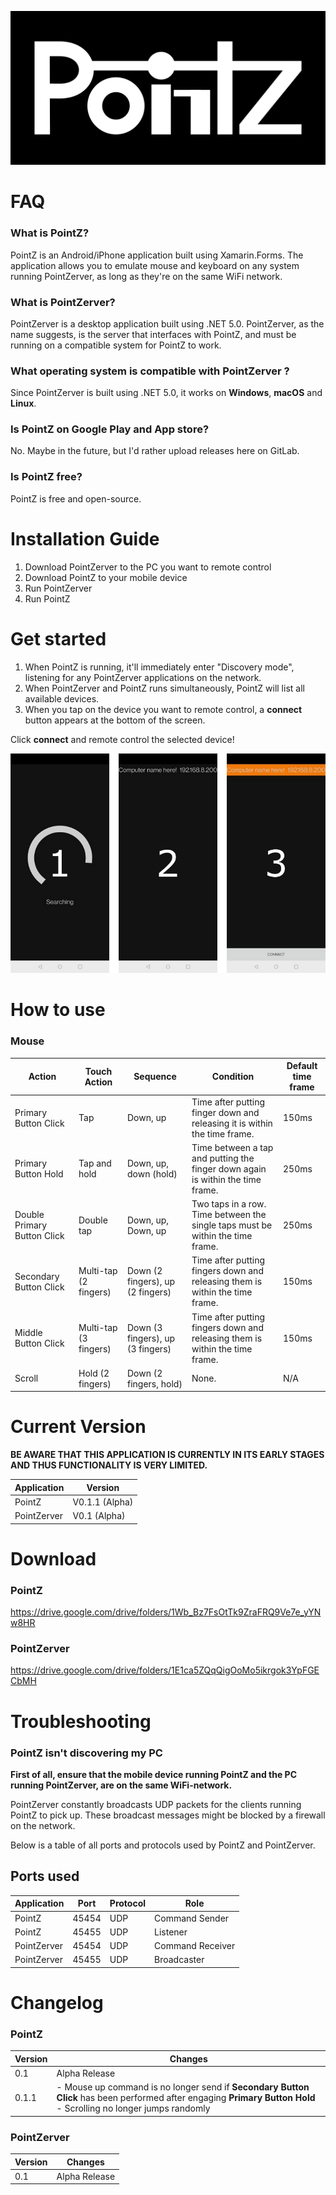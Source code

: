 ![](Graphic/Logo/pz_banner.png)

# FAQ

### What is PointZ?

PointZ is an Android/iPhone application built using Xamarin.Forms. The application allows you to emulate mouse and keyboard on any system running PointZerver, as long as they're on the same WiFi network. 

### What is PointZerver?

PointZerver is a desktop application built using .NET 5.0. PointZerver, as the name suggests, is the server that interfaces with PointZ, and must be running on a compatible system for PointZ to work.

### What operating system is compatible with PointZerver ?

Since PointZerver is built using .NET 5.0, it works on **Windows**, **macOS** and **Linux**.

### Is PointZ on Google Play and App store?

No. Maybe in the future, but I'd rather upload releases here on GitLab.

### Is  PointZ free?

PointZ is free and open-source.

# Installation Guide

1. Download PointZerver to the PC you want to remote control
2. Download PointZ to your mobile device
3. Run PointZerver
4. Run PointZ

# Get started

1. When PointZ is running, it'll immediately enter "Discovery mode", listening for any PointZerver applications on the network. 
2. When PointZerver and PointZ runs simultaneously, PointZ will list all available devices.
3. When you tap on the device you want to remote control, a **connect** button appears at the bottom of the screen.

Click **connect** and remote control the selected device!

![](Graphic/Guide/PointZ/Full.png)

# How to use

### Mouse

| Action                      | Touch Action          | Sequence                         | Condition                                                    | Default time frame |
| --------------------------- | --------------------- | -------------------------------- | ------------------------------------------------------------ | ------------------ |
| Primary Button Click        | Tap                   | Down, up                         | Time after putting finger down and releasing it is within the time frame. | 150ms              |
| Primary Button Hold         | Tap and hold          | Down, up, down (hold)            | Time between a tap and putting the finger down again is within the time frame. | 250ms              |
| Double Primary Button Click | Double tap            | Down, up, Down, up               | Two taps in a row. Time between the single taps must be within the time frame. | 250ms              |
| Secondary Button Click      | Multi-tap (2 fingers) | Down (2 fingers), up (2 fingers) | Time after putting fingers down and releasing them is within the time frame. | 150ms              |
| Middle Button Click         | Multi-tap (3 fingers) | Down (3 fingers), up (3 fingers) | Time after putting fingers down and releasing them is within the time frame. | 150ms              |
| Scroll                      | Hold (2 fingers)      | Down (2 fingers, hold)           | None.                                                        | N/A                |

# Current Version

**BE AWARE THAT THIS APPLICATION IS CURRENTLY IN ITS EARLY STAGES AND THUS FUNCTIONALITY IS VERY LIMITED.**

| Application | Version        |
| ----------- | -------------- |
| PointZ      | V0.1.1 (Alpha) |
| PointZerver | V0.1 (Alpha)   |


# Download

### PointZ

https://drive.google.com/drive/folders/1Wb_Bz7FsOtTk9ZraFRQ9Ve7e_yYNw8HR

### PointZerver

https://drive.google.com/drive/folders/1E1ca5ZQqQigOoMo5ikrgok3YpFGECbMH

# Troubleshooting

### PointZ isn't discovering my PC

**First of all, ensure that the mobile device running PointZ and the PC running PointZerver, are on the same WiFi-network.**

PointZerver constantly broadcasts UDP packets for the clients running PointZ to pick up. These broadcast messages might be blocked by a firewall on the network.

Below is a table of all ports and protocols used by PointZ and PointZerver.

## Ports used

| Application | Port     | Protocol | Role             |
| ----------- | ----- | -------- | ---------------- |
| PointZ      | 45454 | UDP      | Command Sender   |
| PointZ      | 45455 | UDP      | Listener         |
| PointZerver | 45454 | UDP      | Command Receiver |
| PointZerver | 45455 | UDP      | Broadcaster      |

# Changelog

### PointZ

| Version | Changes                                                      |
| ------- | ------------------------------------------------------------ |
| 0.1     | Alpha Release                                                |
| 0.1.1   | - Mouse up command is no longer send if **Secondary Button Click** has been performed after engaging **Primary Button Hold**<br />- Scrolling no longer jumps randomly |

### PointZerver

| Version | Changes       |
| ------- | ------------- |
| 0.1     | Alpha Release |

